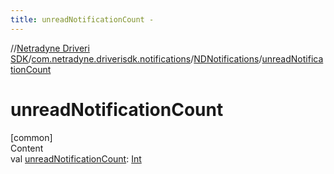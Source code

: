 ```yaml
---
title: unreadNotificationCount -
---
```

//[Netradyne Driveri SDK](../../index.md)/[com.netradyne.driverisdk.notifications](../index.md)/[NDNotifications](index.md)/[unreadNotificationCount](unread-notification-count.md)



# unreadNotificationCount  
[common]  
Content  
val [unreadNotificationCount](unread-notification-count.md): [Int](https://kotlinlang.org/api/latest/jvm/stdlib/kotlin/-int/index.html)  



